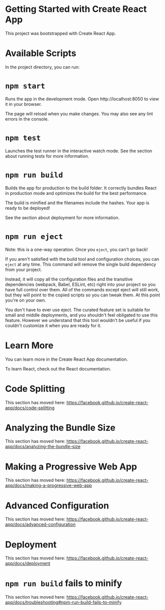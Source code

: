 # Getting Started with Create React App
This project was bootstrapped with Create React App.

# Available Scripts
In the project directory, you can run:

# ```npm start```

Runs the app in the development mode.
Open http://localhost:8050 to view it in your browser.

The page will reload when you make changes.
You may also see any lint errors in the console.

# ```npm test```

Launches the test runner in the interactive watch mode.
See the section about running tests for more information.

# ```npm run build```

Builds the app for production to the build folder.
It correctly bundles React in production mode and optimizes the build for the best performance.

The build is minified and the filenames include the hashes.
Your app is ready to be deployed!

See the section about deployment for more information.

# ```npm run eject```

Note: this is a one-way operation. Once you ```eject```, you can't go back!

If you aren't satisfied with the build tool and configuration choices, you can ```eject``` at any time. This command will remove the single build dependency from your project.

Instead, it will copy all the configuration files and the transitive dependencies (webpack, Babel, ESLint, etc) right into your project so you have full control over them. All of the commands except eject will still work, but they will point to the copied scripts so you can tweak them. At this point you're on your own.

You don't have to ever use eject. The curated feature set is suitable for small and middle deployments, and you shouldn't feel obligated to use this feature. However we understand that this tool wouldn't be useful if you couldn't customize it when you are ready for it.

# Learn More
You can learn more in the Create React App documentation.

To learn React, check out the React documentation.

# Code Splitting
This section has moved here: https://facebook.github.io/create-react-app/docs/code-splitting

# Analyzing the Bundle Size
This section has moved here: https://facebook.github.io/create-react-app/docs/analyzing-the-bundle-size

# Making a Progressive Web App
This section has moved here: https://facebook.github.io/create-react-app/docs/making-a-progressive-web-app

# Advanced Configuration
This section has moved here: https://facebook.github.io/create-react-app/docs/advanced-configuration

# Deployment
This section has moved here: https://facebook.github.io/create-react-app/docs/deployment

# ```npm run build``` fails to minify
This section has moved here: https://facebook.github.io/create-react-app/docs/troubleshooting#npm-run-build-fails-to-minify
